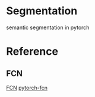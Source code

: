 # Segmentation
semantic segmentation in pytorch


# Reference

## FCN

[FCN](https://github.com/zengxianyu/FCN.git)
[pytorch-fcn](https://github.com/wkentaro/pytorch-fcn.git)